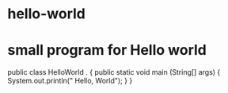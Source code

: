 # hello-world
# small program for Hello world #

public class HelloWorld . {
 public static void main (String[] args) {
    System.out.println(" Hello, World");
    }
   }
